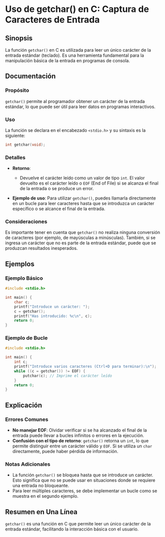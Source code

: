 <!--
Meta Description: # Uso de getchar() en C: Captura de Caracteres de Entrada ## Sinopsis La función `getchar()` en C es utilizada para leer un único carácter de la entra...
Meta Keywords: getchar, carácter, entrada, que, para
-->

# Uso de getchar() en C: Captura de Caracteres de Entrada

## Sinopsis
La función `getchar()` en C es utilizada para leer un único carácter de la entrada estándar (teclado). Es una herramienta fundamental para la manipulación básica de la entrada en programas de consola.

## Documentación
### Propósito
`getchar()` permite al programador obtener un carácter de la entrada estándar, lo que puede ser útil para leer datos en programas interactivos.

### Uso
La función se declara en el encabezado `<stdio.h>` y su sintaxis es la siguiente:

```c
int getchar(void);
```

### Detalles
- **Retorno**: 
  - Devuelve el carácter leído como un valor de tipo `int`. El valor devuelto es el carácter leído o `EOF` (End of File) si se alcanza el final de la entrada o se produce un error.
  
- **Ejemplo de uso**: 
  Para utilizar `getchar()`, puedes llamarla directamente en un bucle para leer caracteres hasta que se introduzca un carácter específico o se alcance el final de la entrada.

### Consideraciones
Es importante tener en cuenta que `getchar()` no realiza ninguna conversión de caracteres (por ejemplo, de mayúsculas a minúsculas). También, si se ingresa un carácter que no es parte de la entrada estándar, puede que se produzcan resultados inesperados.

## Ejemplos
### Ejemplo Básico
```c
#include <stdio.h>

int main() {
    char c;
    printf("Introduce un carácter: ");
    c = getchar();
    printf("Has introducido: %c\n", c);
    return 0;
}
```

### Ejemplo de Bucle
```c
#include <stdio.h>

int main() {
    int c;
    printf("Introduce varios caracteres (Ctrl+D para terminar):\n");
    while ((c = getchar()) != EOF) {
        putchar(c); // Imprime el carácter leído
    }
    return 0;
}
```

## Explicación
### Errores Comunes
- **No manejar EOF**: Olvidar verificar si se ha alcanzado el final de la entrada puede llevar a bucles infinitos o errores en la ejecución.
- **Confusión con el tipo de retorno**: `getchar()` retorna un `int`, lo que permite distinguir entre un carácter válido y `EOF`. Si se utiliza un `char` directamente, puede haber pérdida de información.

### Notas Adicionales
- La función `getchar()` se bloquea hasta que se introduce un carácter. Esto significa que no se puede usar en situaciones donde se requiere una entrada no bloqueante.
- Para leer múltiples caracteres, se debe implementar un bucle como se muestra en el segundo ejemplo.

## Resumen en Una Línea
`getchar()` es una función en C que permite leer un único carácter de la entrada estándar, facilitando la interacción básica con el usuario.